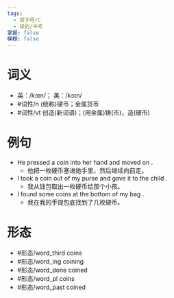 ```yaml
---
tags:
  - 首字母/C
  - 级别/中考
掌握: false
模糊: false
---
```

# 词义
- 英：/kɔɪn/； 美：/kɔɪn/
- #词性/n  (统称)硬币；金属货币
- #词性/vt  创造(新词语)；(用金属)铸(币)，造(硬币)
# 例句
- He pressed a coin into her hand and moved on .
	- 他把一枚硬币塞进她手里，然后继续向前走。
- I took a coin out of my purse and gave it to the child .
	- 我从钱包取出一枚硬币给那个小孩。
- I found some coins at the bottom of my bag .
	- 我在我的手提包底找到了几枚硬币。
# 形态
- #形态/word_third coins
- #形态/word_ing coining
- #形态/word_done coined
- #形态/word_pl coins
- #形态/word_past coined
